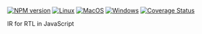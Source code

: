 [![NPM version](https://img.shields.io/npm/v/irtl.svg)](https://www.npmjs.org/package/irtl)
[![Linux](https://github.com/drom/irtl/actions/workflows/linux.yml/badge.svg)](https://github.com/drom/irtl/actions/workflows/linux.yml)
[![MacOS](https://github.com/drom/irtl/actions/workflows/macos.yml/badge.svg)](https://github.com/drom/irtl/actions/workflows/macos.yml)
[![Windows](https://github.com/drom/irtl/actions/workflows/windows.yml/badge.svg)](https://github.com/drom/irtl/actions/workflows/windows.yml)
[![Coverage Status](https://coveralls.io/repos/github/drom/irtl/badge.svg?branch=trunk)](https://coveralls.io/github/drom/irtl?branch=trunk)

IR for RTL in JavaScript
